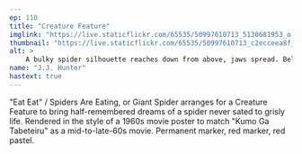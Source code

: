 ```yaml
---
ep: 110
title: "Creature Feature"
imglink: "https://live.staticflickr.com/65535/50997610713_5130681953_o.jpg"
thumbnail: "https://live.staticflickr.com/65535/50997610713_c2ecceea8f_q.jpg"
alt: >
    A bulky spider silhouette reaches down from above, jaws spread. Below are the words ‘CREATURE FEATURE’, all in black except for the letters forming ‘EAT’ within each word, which are red. The message ‘EAT EAT’ is directly in line with the spider’s jaws.
name: "J.J. Hunter"
hastext: true
---
```

"Eat Eat" / Spiders Are Eating, or Giant Spider arranges for a Creature Feature to bring half-remembered dreams of a spider never sated to grisly life. Rendered in the style of a 1960s movie poster to match "Kumo Ga Tabeteiru" as a mid-to-late-60s movie. Permanent marker, red marker, red pastel.